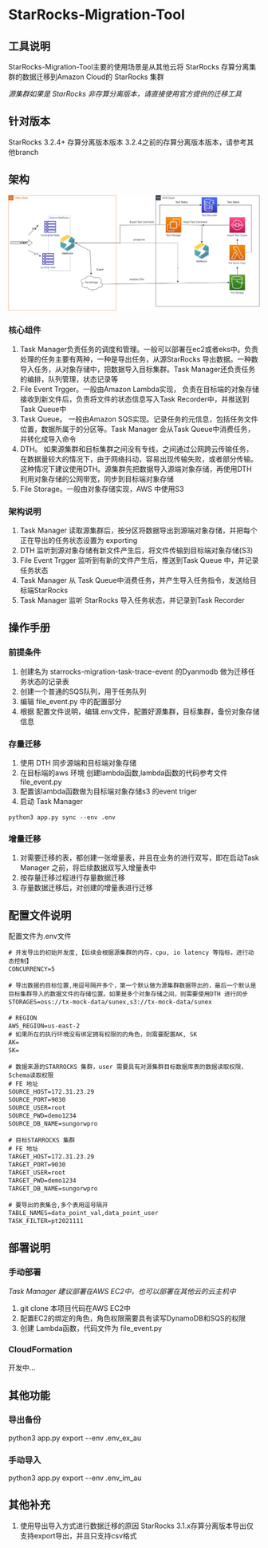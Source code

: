 # StarRocks-Migration-Tool

## 工具说明
StarRocks-Migration-Tool主要的使用场景是从其他云将 StarRocks 存算分离集群的数据迁移到Amazon Cloud的 StarRocks 集群

*源集群如果是 StarRocks 非存算分离版本，请直接使用官方提供的迁移工具*

## 针对版本
StarRocks 3.2.4+ 存算分离版本版本
3.2.4之前的存算分离版本版本，请参考其他branch

## 架构
![架构图](./assets/starrocks_migration_tool.png)

### 核心组件
1. Task Manager负责任务的调度和管理。一般可以部署在ec2或者eks中。负责处理的任务主要有两种，一种是导出任务，从源StarRocks 导出数据。一种数导入任务，从对象存储中，把数据导入目标集群。Task Manager还负责任务的编排，队列管理，状态记录等
2. File Event Trgger。一般由Amazon Lambda实现， 负责在目标端的对象存储接收到新文件后，负责将文件的状态信息写入Task Recorder中，并推送到Task Queue中
3. Task Queue。 一般由Amazon SQS实现。记录任务的元信息，包括任务文件位置，数据所属于的分区等。Task Manager 会从Task Queue中消费任务，并转化成导入命令
4. DTH。 如果源集群和目标集群之间没有专线，之间通过公网跨云传输任务，在数据量较大的情况下，由于网络抖动，容易出现传输失败，或者部分传输。这种情况下建议使用DTH。源集群先把数据导入源端对象存储，再使用DTH 利用对象存储的公网带宽，同步到目标端对象存储
5. File Storage。一般由对象存储实现，AWS 中使用S3

### 架构说明
1. Task Manager 读取源集群后，按分区将数据导出到源端对象存储，并把每个正在导出的任务状态设置为 exporting
2. DTH 监听到源对象存储有新文件产生后，将文件传输到目标端对象存储(S3)
3. File Event Trgger 监听到有新的文件产生后，推送到Task Queue 中，并记录任务状态
4. Task Manager 从 Task Queue中消费任务，并产生导入任务指令，发送给目标端StarRocks
5. Task Manager 监听 StarRocks 导入任务状态，并记录到Task Recorder

## 操作手册
### 前提条件
1. 创建名为 starrocks-migration-task-trace-event 的Dyanmodb 做为迁移任务状态的记录表
2. 创建一个普通的SQS队列，用于任务队列
3. 编辑 file_event.py 中的配置部分
4. 根据 配置文件说明，编辑.env文件，配置好源集群，目标集群，备份对象存储信息

### 存量迁移
1. 使用 DTH 同步源端和目标端对象存储
2. 在目标端的aws 环境 创建lambda函数,lambda函数的代码参考文件 file_event.py
3. 配置该lambda函数做为目标端对象存储s3 的event triger
4. 启动 Task Manager
```
python3 app.py sync --env .env
```

### 增量迁移
1. 对需要迁移的表，都创建一张增量表，并且在业务的进行双写，即在启动Task Manager 之前，将后续数据双写入增量表中
2. 按存量迁移过程进行存量数据迁移
3. 存量数据迁移后，对创建的增量表进行迁移

## 配置文件说明
配置文件为.env文件
```
# 并发导出的初始并发度,【后续会根据源集群的内存，cpu, io latency 等指标，进行动态控制】
CONCURRENCY=5

# 导出数据的目标位置,用逗号隔开多个，第一个默认做为源集群数据导出的，最后一个默认是目标集群导入的数据文件的存储位置。如果是多个对象存储之间，则需要使用DTH 进行同步
STORAGES=oss://tx-mock-data/sunex,s3://tx-mock-data/sunex

# REGION
AWS_REGION=us-east-2
# 如果所在的执行环境没有绑定拥有权限的的角色，则需要配置AK, SK
AK=
SK=

# 数据来源的STARROCKS 集群，user 需要具有对源集群目标数据库表的数据读取权限，Schema读取权限
# FE 地址
SOURCE_HOST=172.31.23.29
SOURCE_PORT=9030
SOURCE_USER=root
SOURCE_PWD=demo1234
SOURCE_DB_NAME=sungorwpro

# 目标STARROCKS 集群
# FE 地址
TARGET_HOST=172.31.23.29
TARGET_PORT=9030
TARGET_USER=root
TARGET_PWD=demo1234
TARGET_DB_NAME=sungorwpro

# 要导出的表集合,多个表用逗号隔开
TABLE_NAMES=data_point_val,data_point_user
TASK_FILTER=pt2021111
```
## 部署说明
### 手动部署
*Task Manager 建议部署在AWS EC2中，也可以部署在其他云的云主机中*
1. git clone 本项目代码在AWS EC2中
2. 配置EC2的绑定的角色，角色权限需要具有读写DynamoDB和SQS的权限
3. 创建 Lambda函数，代码文件为 file_event.py

### CloudFormation
开发中...

## 其他功能
### 导出备份
python3 app.py export --env .env_ex_au
### 手动导入
python3 app.py export --env .env_im_au


## 其他补充
1. 使用导出导入方式进行数据迁移的原因
StarRocks 3.1.x存算分离版本导出仅支持export导出，并且只支持csv格式
